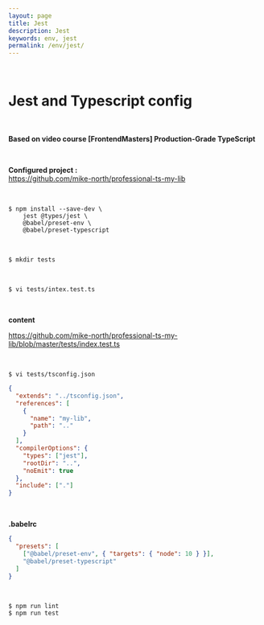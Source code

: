 ```yaml
---
layout: page
title: Jest
description: Jest
keywords: env, jest
permalink: /env/jest/
---
```


<br/>

# Jest and Typescript config

<br/>

**Based on video course [FrontendMasters] Production-Grade TypeScript**

<br/>

**Configured project :**  
https://github.com/mike-north/professional-ts-my-lib

<br/>

```
$ npm install --save-dev \
    jest @types/jest \
    @babel/preset-env \
    @babel/preset-typescript
```

<br/>

    $ mkdir tests

<br/>

    $ vi tests/intex.test.ts

<br/>

**content**

https://github.com/mike-north/professional-ts-my-lib/blob/master/tests/index.test.ts

<br/>

    $ vi tests/tsconfig.json

```json
{
  "extends": "../tsconfig.json",
  "references": [
    {
      "name": "my-lib",
      "path": ".."
    }
  ],
  "compilerOptions": {
    "types": ["jest"],
    "rootDir": "..",
    "noEmit": true
  },
  "include": ["."]
}
```

<br/>

**.babelrc**

```json
{
  "presets": [
    ["@babel/preset-env", { "targets": { "node": 10 } }],
    "@babel/preset-typescript"
  ]
}
```

<br/>

```
$ npm run lint
$ npm run test
```
